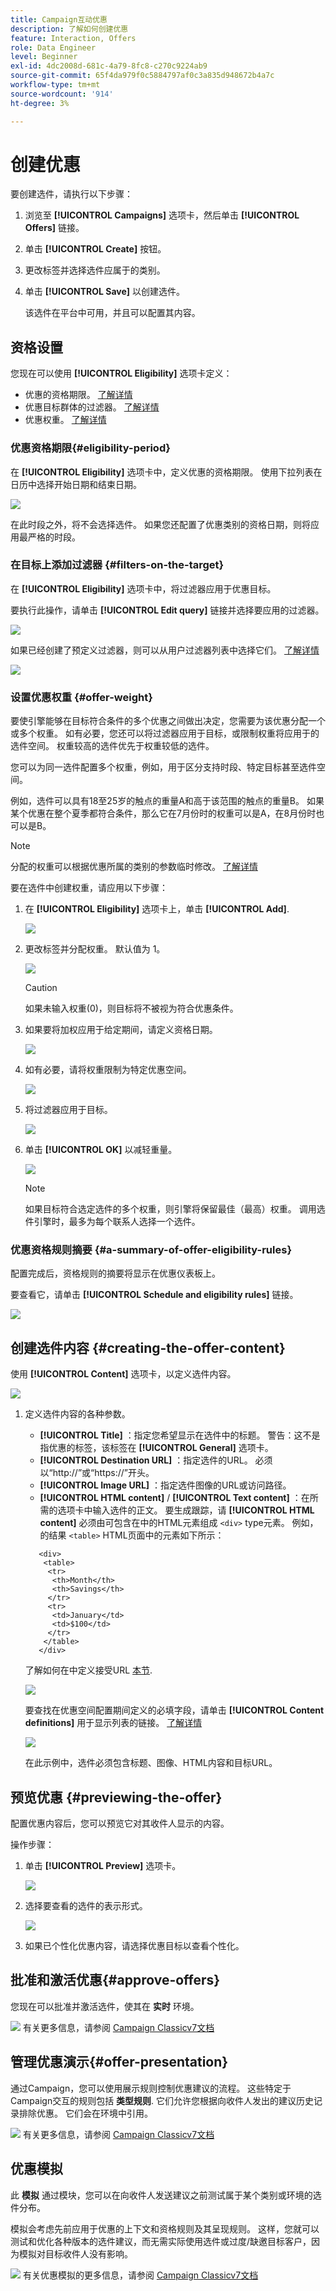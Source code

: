 ```yaml
---
title: Campaign互动优惠
description: 了解如何创建优惠
feature: Interaction, Offers
role: Data Engineer
level: Beginner
exl-id: 4dc2008d-681c-4a79-8fc8-c270c9224ab9
source-git-commit: 65f4da979f0c5884797af0c3a835d948672b4a7c
workflow-type: tm+mt
source-wordcount: '914'
ht-degree: 3%

---
```


# 创建优惠

要创建选件，请执行以下步骤：

1. 浏览至 **[!UICONTROL Campaigns]** 选项卡，然后单击 **[!UICONTROL Offers]** 链接。

1. 单击 **[!UICONTROL Create]** 按钮。

1. 更改标签并选择选件应属于的类别。

1. 单击 **[!UICONTROL Save]** 以创建选件。

   该选件在平台中可用，并且可以配置其内容。

## 资格设置

您现在可以使用 **[!UICONTROL Eligibility]** 选项卡定义：

* 优惠的资格期限。 [了解详情](#eligibility-period)
* 优惠目标群体的过滤器。 [了解详情](#filters-on-the-target)
* 优惠权重。 [了解详情](#offer-weight)

### 优惠资格期限{#eligibility-period}

在 **[!UICONTROL Eligibility]** 选项卡中，定义优惠的资格期限。 使用下拉列表在日历中选择开始日期和结束日期。

![](assets/offer_eligibility_create_002.png)

在此时段之外，将不会选择选件。 如果您还配置了优惠类别的资格日期，则将应用最严格的时段。

### 在目标上添加过滤器 {#filters-on-the-target}

在 **[!UICONTROL Eligibility]** 选项卡中，将过滤器应用于优惠目标。

要执行此操作，请单击 **[!UICONTROL Edit query]** 链接并选择要应用的过滤器。

![](assets/offer_eligibility_create_003.png)

如果已经创建了预定义过滤器，则可以从用户过滤器列表中选择它们。 [了解详情](interaction-predefined-filters.md)

![](assets/offer_eligibility_create_004.png)

### 设置优惠权重 {#offer-weight}

要使引擎能够在目标符合条件的多个优惠之间做出决定，您需要为该优惠分配一个或多个权重。 如有必要，您还可以将过滤器应用于目标，或限制权重将应用于的选件空间。 权重较高的选件优先于权重较低的选件。

您可以为同一选件配置多个权重，例如，用于区分支持时段、特定目标甚至选件空间。

例如，选件可以具有18至25岁的触点的重量A和高于该范围的触点的重量B。 如果某个优惠在整个夏季都符合条件，那么它在7月份时的权重可以是A，在8月份时也可以是B。

>[!NOTE]
>
>分配的权重可以根据优惠所属的类别的参数临时修改。 [了解详情](interaction-offer-catalog.md#creating-offer-categories)

要在选件中创建权重，请应用以下步骤：

1. 在 **[!UICONTROL Eligibility]** 选项卡上，单击 **[!UICONTROL Add]**.

   ![](assets/offer_weight_create_001.png)

1. 更改标签并分配权重。 默认值为 1。

   ![](assets/offer_weight_create_006.png)

   >[!CAUTION]
   >
   >如果未输入权重(0)，则目标将不被视为符合优惠条件。

1. 如果要将加权应用于给定期间，请定义资格日期。

   ![](assets/offer_weight_create_002.png)

1. 如有必要，请将权重限制为特定优惠空间。

   ![](assets/offer_weight_create_003.png)

1. 将过滤器应用于目标。

   ![](assets/offer_weight_create_004.png)

1. 单击 **[!UICONTROL OK]** 以减轻重量。

   ![](assets/offer_weight_create_005.png)

   >[!NOTE]
   >
   >如果目标符合选定选件的多个权重，则引擎将保留最佳（最高）权重。 调用选件引擎时，最多为每个联系人选择一个选件。

### 优惠资格规则摘要 {#a-summary-of-offer-eligibility-rules}

配置完成后，资格规则的摘要将显示在优惠仪表板上。

要查看它，请单击 **[!UICONTROL Schedule and eligibility rules]** 链接。

![](assets/offer_eligibility_create_005.png)

## 创建选件内容 {#creating-the-offer-content}

使用 **[!UICONTROL Content]** 选项卡，以定义选件内容。

![](assets/offer_content_create_001.png)

1. 定义选件内容的各种参数。

   * **[!UICONTROL Title]** ：指定您希望显示在选件中的标题。 警告：这不是指优惠的标签，该标签在 **[!UICONTROL General]** 选项卡。
   * **[!UICONTROL Destination URL]** ：指定选件的URL。 必须以“http://”或“https://”开头。
   * **[!UICONTROL Image URL]** ：指定选件图像的URL或访问路径。
   * **[!UICONTROL HTML content]** / **[!UICONTROL Text content]** ：在所需的选项卡中输入选件的正文。 要生成跟踪，请 **[!UICONTROL HTML content]** 必须由可包含在中的HTML元素组成 `<div>` type元素。 例如，的结果 `<table>` HTML页面中的元素如下所示：

   ```
      <div> 
       <table>
        <tr>
         <th>Month</th>
         <th>Savings</th>   
        </tr>   
        <tr>    
         <td>January</td>
         <td>$100</td>   
        </tr> 
       </table> 
      </div>
   ```

   了解如何在中定义接受URL [本节](interaction-offer-spaces.md#configuring-the-status-when-the-proposition-is-accepted).

   ![](assets/offer_content_create_002.png)

   要查找在优惠空间配置期间定义的必填字段，请单击 **[!UICONTROL Content definitions]** 用于显示列表的链接。 [了解详情](interaction-offer-spaces.md)

   ![](assets/offer_content_create_003.png)

   在此示例中，选件必须包含标题、图像、HTML内容和目标URL。

## 预览优惠 {#previewing-the-offer}

配置优惠内容后，您可以预览它对其收件人显示的内容。

操作步骤：

1. 单击 **[!UICONTROL Preview]** 选项卡。

   ![](assets/offer_preview_create_001.png)

1. 选择要查看的选件的表示形式。

   ![](assets/offer_preview_create_002.png)

1. 如果已个性化优惠内容，请选择优惠目标以查看个性化。

<!--

## Create a hypothesis on an offer {#creating-a-hypothesis-on-an-offer}

You can create hypotheses on your offer propositions. This lets you determine the impact of your offers on purchases carried out for the product concerned.

>[!NOTE]
>
>These hypotheses are carried out via Response Manager. Please check your license agreement.

Hypotheses carried out on an offer proposition are referenced in their **[!UICONTROL Measure]** tab.

Creating hypotheses is detailed in [this page](../../campaign/using/about-response-manager.md).

-->

## 批准和激活优惠{#approve-offers}

您现在可以批准并激活选件，使其在 **实时** 环境。

![](../assets/do-not-localize/book.png) 有关更多信息，请参阅 [Campaign Classicv7文档](https://experienceleague.adobe.com/docs/campaign-classic/using/managing-offers/managing-an-offer-catalog/approving-and-activating-an-offer.html#approving-offer-content)

## 管理优惠演示{#offer-presentation}

通过Campaign，您可以使用展示规则控制优惠建议的流程。 这些特定于Campaign交互的规则包括 **类型规则**. 它们允许您根据向收件人发出的建议历史记录排除优惠。 它们会在环境中引用。

![](../assets/do-not-localize/book.png) 有关更多信息，请参阅 [Campaign Classicv7文档](https://experienceleague.adobe.com/docs/campaign-classic/using/managing-offers/managing-an-offer-catalog/managing-offer-presentation.html#managing-offers)

## 优惠模拟

此 **模拟** 通过模块，您可以在向收件人发送建议之前测试属于某个类别或环境的选件分布。

模拟会考虑先前应用于优惠的上下文和资格规则及其呈现规则。 这样，您就可以测试和优化各种版本的选件建议，而无需实际使用选件或过度/缺邀目标客户，因为模拟对目标收件人没有影响。

![](../assets/do-not-localize/book.png) 有关优惠模拟的更多信息，请参阅 [Campaign Classicv7文档](https://experienceleague.adobe.com/docs/campaign-classic/using/managing-offers/simulating-offers/about-offers-simulation.html)
